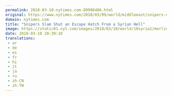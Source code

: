 ```yaml
---
permalink: 2018-03-10-nytimes.com-89996486.html
original: https://www.nytimes.com/2018/03/09/world/middleeast/snipers-evacuations-ghouta-syria.html?partner=rss&amp;emc=rss
domain: nytimes.com
title: "Snipers Slam Shut an Escape Hatch From a Syrian Hell"
image: https://static01.nyt.com/images/2018/03/10/world/10syria1/merlin_135184635_02770ac2-e53b-47d7-bf25-d3176da1fca6-mediumThreeByTwo440.jpg
date: 2018-03-10 20:39:10
translations: 
 - ar
 - de
 - es
 - fr
 - hi
 - it
 - ja
 - ru
 - zh-CN
 - zh-TW
---
```


